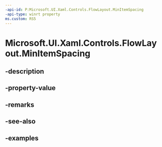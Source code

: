 ```yaml
---
-api-id: P:Microsoft.UI.Xaml.Controls.FlowLayout.MinItemSpacing
-api-type: winrt property
ms.custom: RS5
---
```


<!-- Property syntax.
public double MinItemSpacing { get;  set; }
-->

# Microsoft.UI.Xaml.Controls.FlowLayout.MinItemSpacing

## -description

## -property-value

## -remarks

## -see-also

## -examples

